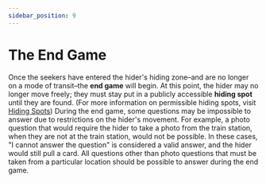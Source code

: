 ```yaml
---
sidebar_position: 9
---
```


# The End Game

Once the seekers have entered the hider's hiding zone–and are no longer on a mode of transit–the **end game** will begin. At this point, the hider may no longer move freely; they must stay put in a publicly accessible **hiding spot** until they are found. (For more information on permissible hiding spots, visit [Hiding Spots](../hiding/hiding_spots)) During the end game, some questions may be impossible to answer due to restrictions on the hider's movement. For example, a photo question that would require the hider to take a photo from the train station, when they are not at the train station, would not be possible. In these cases, "I cannot answer the question" is considered a valid answer, and the hider would still pull a card. All questions other than photo questions that must be taken from a particular location should be possible to answer during the end game.
